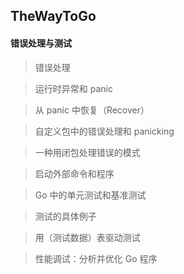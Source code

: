 ## TheWayToGo

#### 错误处理与测试

> 错误处理

> 运行时异常和 panic

> 从 panic 中恢复（Recover）

> 自定义包中的错误处理和 panicking

> 一种用闭包处理错误的模式

> 启动外部命令和程序

> Go 中的单元测试和基准测试

> 测试的具体例子

> 用（测试数据）表驱动测试

> 性能调试：分析并优化 Go 程序